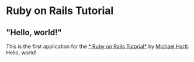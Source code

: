 # Ruby on Rails Tutorial

## "Hello, world!"

This is the first application for the [* Ruby on Rails Tutorial*](https://www.railstutorial.org/) by [Michael Hartl](https://www.michaelhartl.com/). Hello, world!